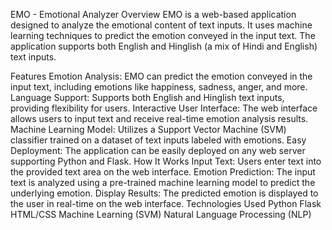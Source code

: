 
EMO - Emotional Analyzer
Overview
EMO is a web-based application designed to analyze the emotional content of text inputs. It uses machine learning techniques to predict the emotion conveyed in the input text. The application supports both English and Hinglish (a mix of Hindi and English) text inputs.

Features
Emotion Analysis: EMO can predict the emotion conveyed in the input text, including emotions like happiness, sadness, anger, and more.
Language Support: Supports both English and Hinglish text inputs, providing flexibility for users.
Interactive User Interface: The web interface allows users to input text and receive real-time emotion analysis results.
Machine Learning Model: Utilizes a Support Vector Machine (SVM) classifier trained on a dataset of text inputs labeled with emotions.
Easy Deployment: The application can be easily deployed on any web server supporting Python and Flask.
How It Works
Input Text: Users enter text into the provided text area on the web interface.
Emotion Prediction: The input text is analyzed using a pre-trained machine learning model to predict the underlying emotion.
Display Results: The predicted emotion is displayed to the user in real-time on the web interface.
Technologies Used
Python
Flask
HTML/CSS
Machine Learning (SVM)
Natural Language Processing (NLP)
